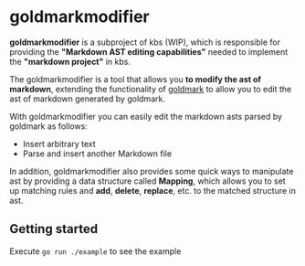 # goldmarkmodifier

**goldmarkmodifier** is a subproject of kbs (WIP), which is responsible for providing the **"Markdown AST editing capabilities"** needed to implement the **"markdown project"** in kbs.

The goldmarkmodifier is a tool that allows you **to modify the ast of markdown**, extending the functionality of [goldmark](https://github.com/yuin/goldmark) to allow you to edit the ast of markdown generated by goldmark.

With goldmarkmodifier you can easily edit the markdown asts parsed by goldmark as follows:

- Insert arbitrary text
- Parse and insert another Markdown file

In addition, goldmarkmodifier also provides some quick ways to manipulate ast by providing a data structure called **Mapping**, which allows you to set up matching rules and **add**, **delete**, **replace**, etc. to the matched structure in ast.

## Getting started

Execute `go run ./example` to see the example